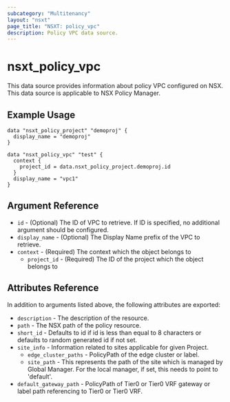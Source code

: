 ```yaml
---
subcategory: "Multitenancy"
layout: "nsxt"
page_title: "NSXT: policy_vpc"
description: Policy VPC data source.
---
```


# nsxt_policy_vpc

This data source provides information about policy VPC configured on NSX.
This data source is applicable to NSX Policy Manager.

## Example Usage

```hcl
data "nsxt_policy_project" "demoproj" {
  display_name = "demoproj"
}

data "nsxt_policy_vpc" "test" {
  context {
    project_id = data.nsxt_policy_project.demoproj.id
  }
  display_name = "vpc1"
}
```

## Argument Reference

* `id` - (Optional) The ID of VPC to retrieve. If ID is specified, no additional argument should be configured.
* `display_name` - (Optional) The Display Name prefix of the VPC to retrieve.
* `context` - (Required) The context which the object belongs to
    * `project_id` - (Required) The ID of the project which the object belongs to

## Attributes Reference

In addition to arguments listed above, the following attributes are exported:

* `description` - The description of the resource.
* `path` - The NSX path of the policy resource.
* `short_id` - Defaults to id if id is less than equal to 8 characters or defaults to random generated id if not set.
* `site_info` - Information related to sites applicable for given Project.
    * `edge_cluster_paths` - PolicyPath of the edge cluster or label.
    * `site_path` - This represents the path of the site which is managed by Global Manager. For the local manager, if set, this needs to point to 'default'.
* `default_gateway_path` - PolicyPath of Tier0 or Tier0 VRF gateway or label path referencing to Tier0 or Tier0 VRF.
